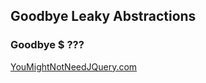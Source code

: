 ##  Goodbye Leaky Abstractions
### Goodbye $ ???

[YouMightNotNeedJQuery.com](http://youmightnotneedjquery.com/)
